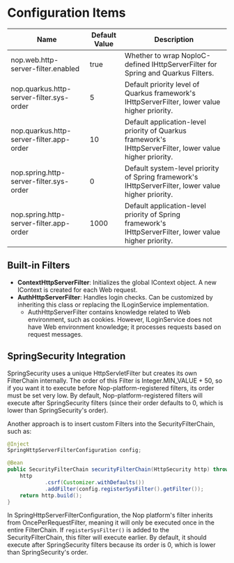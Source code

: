 # Configuration Items

| Name                  | Default Value | Description                                                                 |
|-----------------------|--------------|-----------------------------------------------------------------------------|
| nop.web.http-server-filter.enabled | true          | Whether to wrap NopIoC-defined IHttpServerFilter for Spring and Quarkus Filters. |
| nop.quarkus.http-server-filter.sys-order  | 5             | Default priority level of Quarkus framework's IHttpServerFilter, lower value higher priority. |
| nop.quarkus.http-server-filter.app-order  | 10            | Default application-level priority of Quarkus framework's IHttpServerFilter, lower value higher priority. |
| nop.spring.http-server-filter.sys-order   | 0             | Default system-level priority of Spring framework's IHttpServerFilter, lower value higher priority. |
| nop.spring.http-server-filter.app-order   | 1000          | Default application-level priority of Spring framework's IHttpServerFilter, lower value higher priority. |

## Built-in Filters

- **ContextHttpServerFilter**: Initializes the global IContext object. A new IContext is created for each Web request.
- **AuthHttpServerFilter**: Handles login checks. Can be customized by inheriting this class or replacing the ILoginService implementation.
  - AuthHttpServerFilter contains knowledge related to Web environment, such as cookies. However, ILoginService does not have Web environment knowledge; it processes requests based on request messages.

## SpringSecurity Integration

SpringSecurity uses a unique HttpServletFilter but creates its own FilterChain internally. The order of this Filter is Integer.MIN_VALUE + 50, so if you want it to execute before Nop-platform-registered filters, its order must be set very low. By default, Nop-platform-registered filters will execute after SpringSecurity filters (since their order defaults to 0, which is lower than SpringSecurity's order).

Another approach is to insert custom Filters into the SecurityFilterChain, such as:

```java
@Inject
SpringHttpServerFilterConfiguration config;

@Bean
public SecurityFilterChain securityFilterChain(HttpSecurity http) throws Exception {
    http
            .csrf(Customizer.withDefaults())
            .addFilter(config.registerSysFilter().getFilter());
    return http.build();
}
```

In SpringHttpServerFilterConfiguration, the Nop platform's filter inherits from OncePerRequestFilter, meaning it will only be executed once in the entire FilterChain. If `registerSysFilter()` is added to the SecurityFilterChain, this filter will execute earlier. By default, it should execute after SpringSecurity filters because its order is 0, which is lower than SpringSecurity's order.
